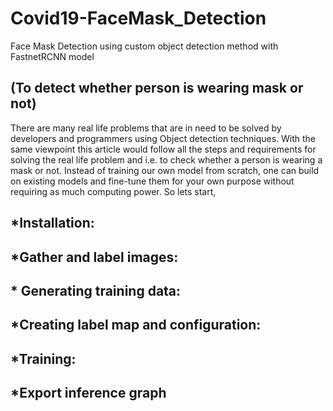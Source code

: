 # Covid19-FaceMask_Detection
Face Mask Detection using custom object detection method with FastnetRCNN model


## (To detect whether person is wearing mask or not)
There are many real life problems that are in need to be solved by developers and programmers using Object detection techniques. With the same viewpoint this article would follow all the steps and requirements for solving the real life problem and i.e. to check whether a person is wearing a mask or not.
Instead of training our own model from scratch, one can build on existing models and fine-tune them for your own purpose without requiring as much computing power.
So lets start,
## *Installation:
## *Gather and label images:
## * Generating training data:
## *Creating label map and configuration:
## *Training:
## *Export inference graph
